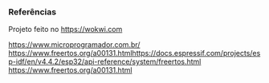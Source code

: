 ### Referências

Projeto feito no https://wokwi.com

https://www.microprogramador.com.br/
https://www.freertos.org/a00131.htmlhttps://docs.espressif.com/projects/esp-idf/en/v4.4.2/esp32/api-reference/system/freertos.html
https://www.freertos.org/a00131.html
